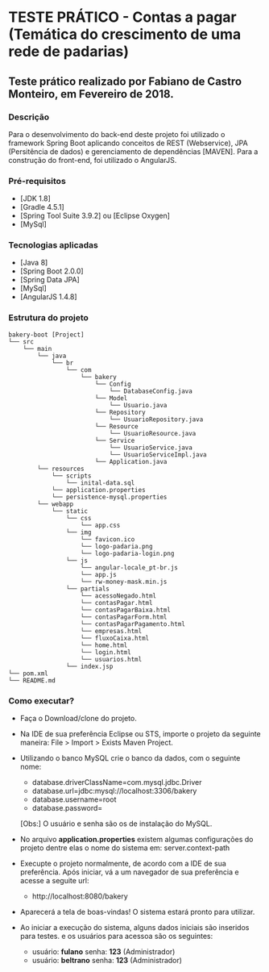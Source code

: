 # TESTE PRÁTICO - Contas a pagar (Temática do crescimento de uma rede de padarias)
## Teste prático realizado por Fabiano de Castro Monteiro, em Fevereiro de 2018.

### Descrição
Para o desenvolvimento do back-end deste projeto foi utilizado o framework Spring Boot aplicando conceitos de REST (Webservice), JPA (Persitência de dados) e gerenciamento de dependências [MAVEN]. Para a construção do front-end, foi utilizado o AngularJS.

### Pré-requisitos
- [JDK 1.8]
- [Gradle 4.5.1]
- [Spring Tool Suite 3.9.2] ou [Eclipse Oxygen]
- [MySql]

### Tecnologias aplicadas
* [Java 8]
* [Spring Boot 2.0.0]
* [Spring Data JPA]
* [MySql]
* [AngularJS 1.4.8]

### Estrutura do projeto

	bakery-boot [Project]
	└── src
		└── main
			└── java
				└── br
					└── com
						└── bakery
							└── Config
								└── DatabaseConfig.java
							└── Model
								└── Usuario.java
							└── Repository
								└── UsuarioRepository.java
							└── Resource
								└── UsuarioResource.java
							└── Service
								└── UsuarioService.java
								└── UsuarioServiceImpl.java
							└── Application.java
			└── resources
				└── scripts
					└── inital-data.sql
				└── application.properties
				└── persistence-mysql.properties
			└── webapp
				└── static
					└── css
						└── app.css
					└── img
						└── favicon.ico
						└── logo-padaria.png
						└── logo-padaria-login.png
					└── js
						└── angular-locale_pt-br.js
						└── app.js
						└── rw-money-mask.min.js
					└── partials
						└── acessoNegado.html
						└── contasPagar.html
						└── contasPagarBaixa.html
						└── contasPagarForm.html
						└── contasPagarPagamento.html
						└── empresas.html
						└── fluxoCaixa.html
						└── home.html
						└── login.html
						└── usuarios.html
					└── index.jsp
	└── pom.xml
	└── README.md
				
### Como executar? 

  - Faça o Download/clone do projeto. 
  - Na IDE de sua preferência Eclipse ou STS, importe o projeto da seguinte maneira: File > Import > Exists Maven Project. 
  - Utilizando o banco MySQL crie o banco da dados, com o seguinte nome: 
	- database.driverClassName=com.mysql.jdbc.Driver
	- database.url=jdbc:mysql://localhost:3306/bakery	
	- database.username=root
	- database.password=

	[Obs:] O usuário e senha são os de instalação do MySQL.
	
  - No arquivo **application.properties** existem algumas configurações do projeto dentre elas o nome do sistema em: server.context-path 
  - Execupte o projeto normalmente, de acordo com a IDE de sua preferência. Após iniciar, vá a um navegador de sua preferência e acesse a seguite url:
	- http://localhost:8080/bakery
  - Aparecerá a tela de boas-vindas! O sistema estará pronto para utilizar.
  - Ao iniciar a execução do sistema, alguns dados iniciais são inseridos para testes. e os usuários para acessoa são os seguintes:
	- usuário: **fulano** senha: **123** (Administrador)
	- usuário: **beltrano** senha: **123** (Administrador)

